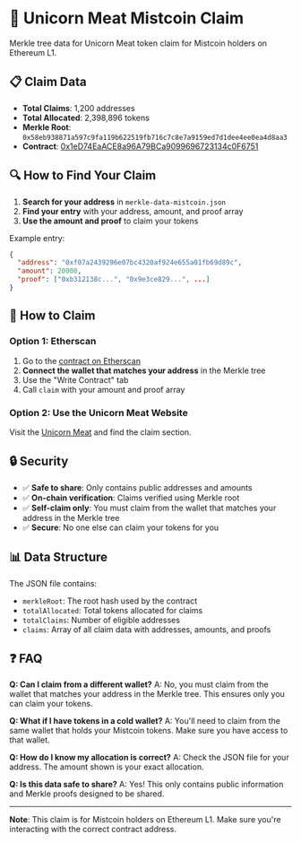 # 🦄 Unicorn Meat Mistcoin Claim

Merkle tree data for Unicorn Meat token claim for Mistcoin holders on Ethereum L1.

## 📋 Claim Data

- **Total Claims**: 1,200 addresses
- **Total Allocated**: 2,398,896 tokens
- **Merkle Root**: `0x58eb938871a597c9fa119b622519fb716c7c8e7a9159ed7d1dee4ee0ea4d8aa3`
- **Contract**: [0x1eD74EaACE8a96A79BCa9099696723134c0F6751](https://etherscan.io/address/0x1eD74EaACE8a96A79BCa9099696723134c0F6751)

## 🔍 How to Find Your Claim

1. **Search for your address** in `merkle-data-mistcoin.json`
2. **Find your entry** with your address, amount, and proof array
3. **Use the amount and proof** to claim your tokens

Example entry:
```json
{
  "address": "0xf07a2439296e07bc4320af924e655a01fb69d89c",
  "amount": 20000,
  "proof": ["0xb312138c...", "0x9e3ce829...", ...]
}
```

## 🚀 How to Claim

### Option 1: Etherscan
1. Go to the [contract on Etherscan](https://etherscan.io/address/0x1eD74EaACE8a96A79BCa9099696723134c0F6751)
2. **Connect the wallet that matches your address** in the Merkle tree
3. Use the "Write Contract" tab
4. Call `claim` with your amount and proof array

### Option 2: Use the Unicorn Meat Website
Visit the [Unicorn Meat](https://www.unicornmeateth.com) and find the claim section.

## 🔒 Security

- ✅ **Safe to share**: Only contains public addresses and amounts
- ✅ **On-chain verification**: Claims verified using Merkle root
- ✅ **Self-claim only**: You must claim from the wallet that matches your address in the Merkle tree
- ✅ **Secure**: No one else can claim your tokens for you

## 📊 Data Structure

The JSON file contains:
- `merkleRoot`: The root hash used by the contract
- `totalAllocated`: Total tokens allocated for claims
- `totalClaims`: Number of eligible addresses
- `claims`: Array of all claim data with addresses, amounts, and proofs

## ❓ FAQ

**Q: Can I claim from a different wallet?**
A: No, you must claim from the wallet that matches your address in the Merkle tree. This ensures only you can claim your tokens.

**Q: What if I have tokens in a cold wallet?**
A: You'll need to claim from the same wallet that holds your Mistcoin tokens. Make sure you have access to that wallet.

**Q: How do I know my allocation is correct?**
A: Check the JSON file for your address. The amount shown is your exact allocation.

**Q: Is this data safe to share?**
A: Yes! This only contains public information and Merkle proofs designed to be shared.

---

**Note**: This claim is for Mistcoin holders on Ethereum L1. Make sure you're interacting with the correct contract address. 